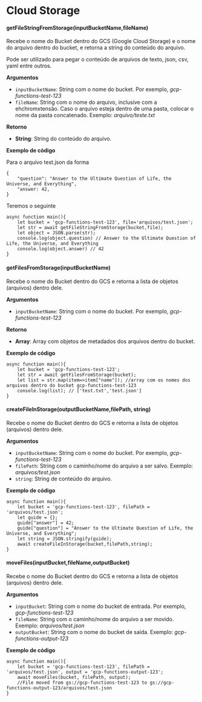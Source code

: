 # Cloud Storage

#### **getFileStringFromStorage(inputBucketName,fileName)**

Recebe o nome do Bucket dentro do GCS (Google Cloud Storage) e o nome do arquivo dentro do bucket, e retorna a string do conteúdo do arquivo.

Pode ser utilizado para pegar o conteúdo de arquivos de texto, json, csv, yaml entre outros.


**Argumentos**
- `inputBucketName`: String com o nome do bucket. Por exemplo, *gcp-functions-test-123*
- `fileName`: String com o nome do arquivo, inclusive com a ehchromxtensão. Caso o arquivo esteja dentro de uma pasta, colocar o nome da pasta concatenado. Exemplo: *arquivo/teste.txt*

**Retorno**
- **String**: String do conteúdo do arquivo. 

**Exemplo de código**

Para o arquivo test.json da forma
```
{
    "question": "Answer to the Ultimate Question of Life, the Universe, and Everything",
    "answer: 42,
}
```
Teremos o seguinte
```
async function main(){
    let bucket = 'gcp-functions-test-123', file='arquivos/test.json';
    let str = await getFileStringFromStorage(bucket,file);
    let object = JSON.parse(str);
    console.log(object.question) // Answer to the Ultimate Question of Life, the Universe, and Everything
    console.log(object.answer) // 42
}
```


#### **getFilesFromStorage(inputBucketName)**

Recebe o nome do Bucket dentro do GCS e retorna a lista de objetos (arquivos) dentro dele.

**Argumentos**
- `inputBucketName`: String com o nome do bucket. Por exemplo, *gcp-functions-test-123*

**Retorno**
- **Array**: Array com objetos de metadados dos arquivos dentro do bucket. 

**Exemplo de código**

```
async function main(){
    let bucket = 'gcp-functions-test-123';
    let str = await getFilesFromStorage(bucket);
    let list = str.map(item=>item["name"]); //array com os nomes dos arquivos dentro do bucket gcp-functions-test-123
    console.log(list); // ['test.txt','test.json']
}
```


#### **createFileInStorage(outputBucketName,filePath, string)**

Recebe o nome do Bucket dentro do GCS e retorna a lista de objetos (arquivos) dentro dele.

**Argumentos**
- `inputBucketName`: String com o nome do bucket. Por exemplo, *gcp-functions-test-123*
- `filePath`: String com o caminho/nome do arquivo a ser salvo. Exemplo: *arquivos/test.json*
- `string`: String de conteúdo do arquivo.


**Exemplo de código**

```
async function main(){
    let bucket = 'gcp-functions-test-123', filePath = 'arquivos/test.json';
    let guide = {};
    guide["answer"] = 42;
    guide["question"] = "Answer to the Ultimate Question of Life, the Universe, and Everything";
    let string = JSON.stringify(guide);
    await createFileInStorage(bucket,filePath,string);
}
```


#### **moveFiles(inputBucket,fileName,outputBucket)**

Recebe o nome do Bucket dentro do GCS e retorna a lista de objetos (arquivos) dentro dele.

**Argumentos**
- `inputBucket`: String com o nome do bucket de entrada. Por exemplo, *gcp-functions-test-123*
- `fileName`: String com o caminho/nome do arquivo a ser movido. Exemplo: *arquivos/test.json*
- `outputBucket`: String com o nome do bucket de saída. Exemplo: *gcp-functions-output-123*


**Exemplo de código**

```
async function main(){
    let bucket = 'gcp-functions-test-123', filePath = 'arquivos/test.json', output = 'gcp-functions-output-123';
    await moveFiles(bucket, filePath, output);
    //File moved from gs://gcp-functions-test-123 to gs://gcp-functions-output-123/arquivos/test.json
}
```
